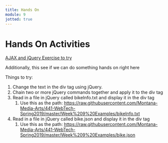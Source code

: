 ```yaml
---
title: Hands On
module: 9
jotted: true
---
```


# Hands On Activities

[AJAX and jQuery Exercise to try](https://www.teaching-materials.org/ajax/exercise_ajax)

Additionally, this see if we can do something hands on right here

<div id="jotted-demo-1" class="jotted-theme-stacked"></div>

<script>
    new Jotted(document.querySelector("#jotted-demo-1"), {
    files: [
        {
            type: "js",
            hide: false,
            url:"https://raw.githubusercontent.com/Montana-Media-Arts/441-WebTech-Spring2019/master/Week%209%20Examples/handsonscript.js"
        },
        {
            type: "html",
            hide: false,
            url:"https://raw.githubusercontent.com/Montana-Media-Arts/441-WebTech-Spring2019/master/Week%209%20Examples/HandsOnExample.html"

    }],
    showBlank: false,
    showResult: true,
    runScripts: true,
    plugins: [
        { name: 'ace', options: { "maxLines": 100, "Lines": 100 } },
        // { name: 'console', options: { autoClear: true } },
    ]
});
</script>

Things to try:

1. Change the text in the div tag using jQuery.
2. Chain two or more jQuery commands together and apply it to the div tag
3. Read in a file in jQuery called bikeInfo.txt and display it in the div tag
   1. Use this as the path: https://raw.githubusercontent.com/Montana-Media-Arts/441-WebTech-Spring2019/master/Week%209%20Examples/bikeInfo.txt
4. Read in a file in jQuery called bike.json and display it in the div tag
   1. Use this as the path: https://raw.githubusercontent.com/Montana-Media-Arts/441-WebTech-Spring2019/master/Week%209%20Examples/bike.json